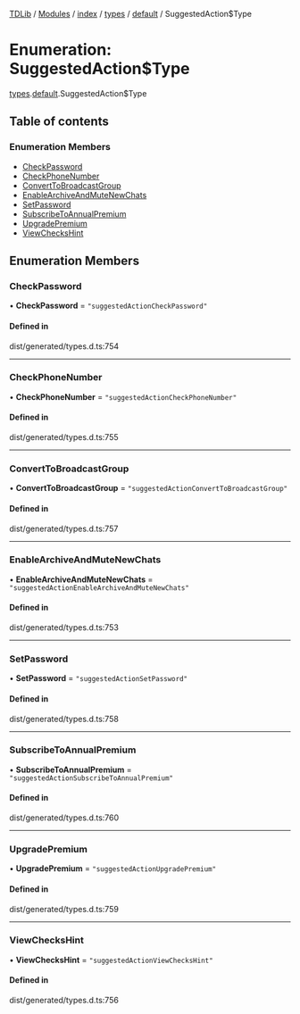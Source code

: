 [TDLib](../README.md) / [Modules](../modules.md) / [index](../modules/index.md) / [types](../modules/index.types.md) / [default](../modules/index.types.default.md) / SuggestedAction$Type

# Enumeration: SuggestedAction$Type

[types](../modules/index.types.md).[default](../modules/index.types.default.md).SuggestedAction$Type

## Table of contents

### Enumeration Members

- [CheckPassword](index.types.default.SuggestedAction_Type.md#checkpassword)
- [CheckPhoneNumber](index.types.default.SuggestedAction_Type.md#checkphonenumber)
- [ConvertToBroadcastGroup](index.types.default.SuggestedAction_Type.md#converttobroadcastgroup)
- [EnableArchiveAndMuteNewChats](index.types.default.SuggestedAction_Type.md#enablearchiveandmutenewchats)
- [SetPassword](index.types.default.SuggestedAction_Type.md#setpassword)
- [SubscribeToAnnualPremium](index.types.default.SuggestedAction_Type.md#subscribetoannualpremium)
- [UpgradePremium](index.types.default.SuggestedAction_Type.md#upgradepremium)
- [ViewChecksHint](index.types.default.SuggestedAction_Type.md#viewcheckshint)

## Enumeration Members

### CheckPassword

• **CheckPassword** = ``"suggestedActionCheckPassword"``

#### Defined in

dist/generated/types.d.ts:754

___

### CheckPhoneNumber

• **CheckPhoneNumber** = ``"suggestedActionCheckPhoneNumber"``

#### Defined in

dist/generated/types.d.ts:755

___

### ConvertToBroadcastGroup

• **ConvertToBroadcastGroup** = ``"suggestedActionConvertToBroadcastGroup"``

#### Defined in

dist/generated/types.d.ts:757

___

### EnableArchiveAndMuteNewChats

• **EnableArchiveAndMuteNewChats** = ``"suggestedActionEnableArchiveAndMuteNewChats"``

#### Defined in

dist/generated/types.d.ts:753

___

### SetPassword

• **SetPassword** = ``"suggestedActionSetPassword"``

#### Defined in

dist/generated/types.d.ts:758

___

### SubscribeToAnnualPremium

• **SubscribeToAnnualPremium** = ``"suggestedActionSubscribeToAnnualPremium"``

#### Defined in

dist/generated/types.d.ts:760

___

### UpgradePremium

• **UpgradePremium** = ``"suggestedActionUpgradePremium"``

#### Defined in

dist/generated/types.d.ts:759

___

### ViewChecksHint

• **ViewChecksHint** = ``"suggestedActionViewChecksHint"``

#### Defined in

dist/generated/types.d.ts:756
